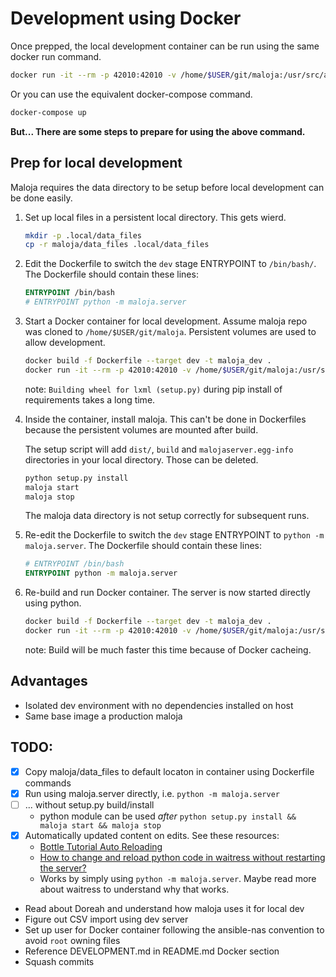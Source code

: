 # Development using Docker

Once prepped, the local development container can be run using the same docker run command.

```bash
docker run -it --rm -p 42010:42010 -v /home/$USER/git/maloja:/usr/src/app -v /home/$USER/git/maloja/.local:/data --env-file .env maloja_dev
```

Or you can use the equivalent docker-compose command.

```bash
docker-compose up
```

**But... There are some steps to prepare for using the above command.**

## Prep for local development

Maloja requires the data directory to be setup before local development can be done easily.

1. Set up local files in a persistent local directory. This gets wierd.

    ```bash
    mkdir -p .local/data_files
    cp -r maloja/data_files .local/data_files
    ```

1. Edit the Dockerfile to switch the `dev` stage ENTRYPOINT to `/bin/bash/`. The Dockerfile should contain these lines:

    ```Dockerfile
    ENTRYPOINT /bin/bash
    # ENTRYPOINT python -m maloja.server
    ```

1. Start a Docker container for local development. Assume maloja repo was cloned to `/home/$USER/git/maloja`. Persistent volumes are used to allow development.

    ```bash
    docker build -f Dockerfile --target dev -t maloja_dev .
    docker run -it --rm -p 42010:42010 -v /home/$USER/git/maloja:/usr/src/app -v /home/$USER/git/maloja/.local:/data --env-file .env maloja_dev
    ```

    note: `Building wheel for lxml (setup.py)` during pip install of requirements takes a long time.

1. Inside the container, install maloja. This can't be done in Dockerfiles because the persistent volumes are mounted after build.

    The setup script will add `dist/`, `build` and `malojaserver.egg-info` directories in your local directory. Those can be deleted.

    ```bash
    python setup.py install
    maloja start
    maloja stop
    ```

    The maloja data directory is not setup correctly for subsequent runs.

1. Re-edit the Dockerfile to switch the `dev` stage ENTRYPOINT to `python -m maloja.server`. The Dockerfile should contain these lines:

    ```Dockerfile
    # ENTRYPOINT /bin/bash
    ENTRYPOINT python -m maloja.server
    ```

1. Re-build and run Docker container. The server is now started directly using python.

    ```bash
    docker build -f Dockerfile --target dev -t maloja_dev .
    docker run -it --rm -p 42010:42010 -v /home/$USER/git/maloja:/usr/src/app -v /home/$USER/git/maloja/.local:/data --env-file .env maloja_dev
    ```

    note: Build will be much faster this time because of Docker cacheing.

## Advantages

- Isolated dev environment with no dependencies installed on host
- Same base image a production maloja

## TODO:

- [x] Copy maloja/data_files to default locaton in container using Dockerfile commands
- [x] Run using maloja.server directly, i.e. `python -m maloja.server`
- [ ] ... without setup.py build/install
   - python module can be used _after_ `python setup.py install && maloja start && maloja stop`
- [x] Automatically updated content on edits. See these resources:
  - [Bottle Tutorial Auto Reloading](https://bottlepy.org/docs/dev/tutorial.html#auto-reloading)
  - [How to change and reload python code in waitress without restarting the server?](https://stackoverflow.com/questions/36817604/how-to-change-and-reload-python-code-in-waitress-without-restarting-the-server)
  - Works by simply using `python -m maloja.server`. Maybe read more about waitress to understand why that works.
- Read about Doreah and understand how maloja uses it for local dev
- Figure out CSV import using dev server
- Set up user for Docker container following the ansible-nas convention to avoid `root` owning files
- Reference DEVELOPMENT.md in README.md Docker section
- Squash commits
